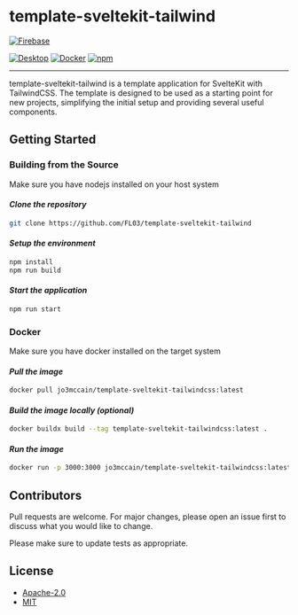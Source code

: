 # template-sveltekit-tailwind

[![Firebase](https://github.com/FL03/template-sveltekit-tailwind/actions/workflows/firebase.yml/badge.svg)](https://github.com/FL03/template-sveltekit-tailwind/actions/workflows/firebase.yml)

[![Desktop](https://github.com/FL03/template-sveltekit-tailwind/actions/workflows/desktop.yml/badge.svg)](https://github.com/FL03/template-sveltekit-tailwind/actions/workflows/desktop.yml)
[![Docker](https://github.com/FL03/template-sveltekit-tailwind/actions/workflows/docker.yml/badge.svg)](https://github.com/FL03/template-sveltekit-tailwind/actions/workflows/docker.yml)
[![npm](https://github.com/FL03/template-sveltekit-tailwind/actions/workflows/npm.yml/badge.svg)](https://github.com/FL03/template-sveltekit-tailwind/actions/workflows/npm.yml)

---

template-sveltekit-tailwind is a template application for SvelteKit with TailwindCSS. The template is designed to be used as a starting point for new projects, simplifying the initial setup and
providing several useful components.

## Getting Started

### Building from the Source

Make sure you have nodejs installed on your host system

#### _Clone the repository_

```bash
git clone https://github.com/FL03/template-sveltekit-tailwind
```

#### _Setup the environment_

```bash
npm install
npm run build
```

#### _Start the application_

```bash
npm run start
```

### Docker

Make sure you have docker installed on the target system

#### _Pull the image_

```bash
docker pull jo3mccain/template-sveltekit-tailwindcss:latest
```

#### _Build the image locally (optional)_

```bash
docker buildx build --tag template-sveltekit-tailwindcss:latest .
```

#### _Run the image_

```bash
docker run -p 3000:3000 jo3mccain/template-sveltekit-tailwindcss:latest
```

## Contributors

Pull requests are welcome. For major changes, please open an issue first to discuss what you would like to change.

Please make sure to update tests as appropriate.

## License

- [Apache-2.0](https://choosealicense.com/licenses/apache-2.0/)
- [MIT](https://choosealicense.com/licenses/mit/)
